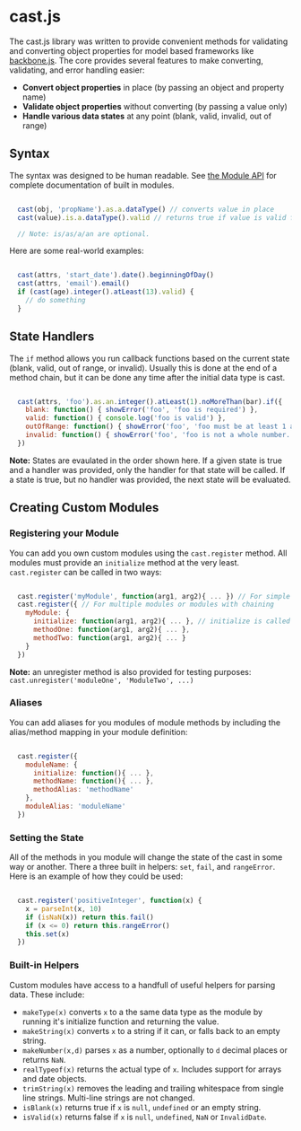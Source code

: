 # cast.js

The cast.js library was written to provide convenient methods for validating and converting object properties for model based frameworks like [backbone.js](http://backbonejs.org). The core provides several features to make converting, validating, and error handling easier:

- __Convert object properties__ in place (by passing an object and property name)
- __Validate object properties__ without converting (by passing a value only)
- __Handle various data states__ at any point (blank, valid, invalid, out of range)

## Syntax

The syntax was designed to be human readable. See [the Module API](https://github.com/jessehouchins/castjs/Module-API) for complete documentation of built in modules.

``` javascript

  cast(obj, 'propName').as.a.dataType() // converts value in place
  cast(value).is.a.dataType().valid // returns true if value is valid for that data type

  // Note: is/as/a/an are optional.

```

Here are some real-world examples:

``` javascript

  cast(attrs, 'start_date').date().beginningOfDay()
  cast(attrs, 'email').email()
  if (cast(age).integer().atLeast(13).valid) {
    // do something
  }

```

## State Handlers

The `if` method allows you run callback functions based on the current state (blank, valid, out of range, or invalid). Usually this is done at the end of a method chain, but it can be done any time after the initial data type is cast.

``` javascript

  cast(attrs, 'foo').as.an.integer().atLeast(1).noMoreThan(bar).if({
    blank: function() { showError('foo', 'foo is required') },
    valid: function() { console.log('foo is valid') },
    outOfRange: function() { showError('foo', 'foo must be at least 1 and no more than ' + bar + '.') },
    invalid: function() { showError('foo', 'foo is not a whole number.') }
  })

```

__Note:__ States are evaulated in the order shown here. If a given state is true and a handler was provided, only the handler for that state will be called. If a state is true, but no handler was provided, the next state will be evaluated.

## Creating Custom Modules

### Registering your Module

You can add you own custom modules using the `cast.register` method. All modules must provide an `initialize` method at the very least. `cast.register` can be called in two ways:

``` javascript

  cast.register('myModule', function(arg1, arg2){ ... }) // For simple modules with no chained methods
  cast.register({ // For multiple modules or modules with chaining
    myModule: {
      initialize: function(arg1, arg2){ ... }, // initialize is called by cast(value).myModule()
      methodOne: function(arg1, arg2){ ... },
      methodTwo: function(arg1, arg2){ ... }
    }
  })

```

__Note:__ an unregister method is also provided for testing purposes: `cast.unregister('moduleOne', 'ModuleTwo', ...)`

### Aliases

You can add aliases for you modules of module methods by including the alias/method mapping in your module definition:

``` javascript

  cast.register({
    moduleName: {
      initialize: function(){ ... },
      methodName: function(){ ... },
      methodAlias: 'methodName'
    },
    moduleAlias: 'moduleName'
  })

```

### Setting the State

All of the methods in you module will change the state of the cast in some way or another. There a three built in helpers: `set`, `fail`, and `rangeError`. Here is an example of how they could be used:

``` javascript

  cast.register('positiveInteger', function(x) {
    x = parseInt(x, 10)
    if (isNaN(x)) return this.fail()
    if (x <= 0) return this.rangeError()
    this.set(x)
  })

```

### Built-in Helpers

Custom modules have access to a handfull of useful helpers for parsing data. These include:

- `makeType(x)` converts `x` to a the same data type as the module by running it's initialize function and returning the value.
- `makeString(x)` converts `x` to a string if it can, or falls back to an empty string.
- `makeNumber(x,d)` parses `x` as a number, optionally to `d` decimal places or returns `NaN`.
- `realTypeof(x)` returns the actual type of `x`. Includes support for arrays and date objects.
- `trimString(x)` removes the leading and trailing whitespace from single line strings. Multi-line strings are not changed.
- `isBlank(x)` returns true if `x` is `null`, `undefined` or an empty string.
- `isValid(x)` returns false if `x` is `null`, `undefined`, `NaN` or `InvalidDate`.
